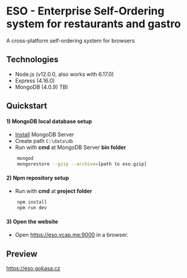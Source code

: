 # ESO - Enterprise Self-Ordering system for restaurants and gastro
A cross-platform self-ordering system for browsers

## Technologies
- Node.js (v12.0.0, also works with 6.17.0)
- Express (4.16.0)
- MongoDB (4.0.9) TBI

## Quickstart
#### 1) MongoDB local database setup
- [Install](https://www.mongodb.com/download-center/community) MongoDB Server  
- Create path `C:\data\db`
- Run with <b>cmd</b> at MongoDB Server <b>bin folder</b>
```bash
    mongod
    mongorestore --gzip --archive=[path to eso.gzip]
```
#### 2) Npm repository setup
- Run with <b>cmd</b> at <b>project folder</b>
```bash
    npm install
    npm run dev
``` 

#### 3) Open the website 
- Open <https://eso.vcap.me:9000> in a browser.

## Preview
https://eso.gokasa.cz
